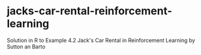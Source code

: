 # jacks-car-rental-reinforcement-learning
Solution in R to Example 4.2 Jack's Car Rental in Reinforcement Learning by Sutton an Barto
